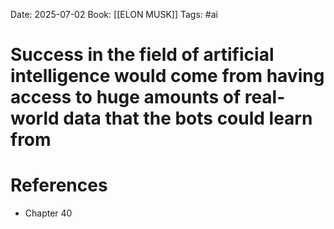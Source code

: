 Date: 2025-07-02
Book: [[ELON MUSK]]
Tags: #ai 
# Success in the field of artificial intelligence would come from having access to huge amounts of real-world data that the bots could learn from



# References
- Chapter 40